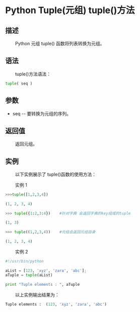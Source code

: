 # Python Tuple(元组) tuple()方法
## 描述
&#160;&#160;&#160;&#160;&#160;&#160;&#160;&#160;Python 元组 tuple() 函数将列表转换为元组。

## 语法
&#160;&#160;&#160;&#160;&#160;&#160;&#160;&#160;tuple()方法语法：

```python
tuple( seq )
```
## 参数
- seq -- 要转换为元组的序列。

## 返回值
&#160;&#160;&#160;&#160;&#160;&#160;&#160;&#160;返回元组。

## 实例
&#160;&#160;&#160;&#160;&#160;&#160;&#160;&#160;以下实例展示了 tuple()函数的使用方法：

&#160;&#160;&#160;&#160;&#160;&#160;&#160;&#160;实例 1
```python
>>>tuple([1,2,3,4])
 
(1, 2, 3, 4)
 
>>> tuple({1:2,3:4})    #针对字典 会返回字典的key组成的tuple
 
(1, 3)
 
>>> tuple((1,2,3,4))    #元组会返回元组自身
 
(1, 2, 3, 4)
```

&#160;&#160;&#160;&#160;&#160;&#160;&#160;&#160;实例 2

```python
#!/usr/bin/python
 
aList = [123, 'xyz', 'zara', 'abc'];
aTuple = tuple(aList)
 
print "Tuple elements : ", aTuple
```

&#160;&#160;&#160;&#160;&#160;&#160;&#160;&#160;以上实例输出结果为：

```python
Tuple elements :  (123, 'xyz', 'zara', 'abc')
```
